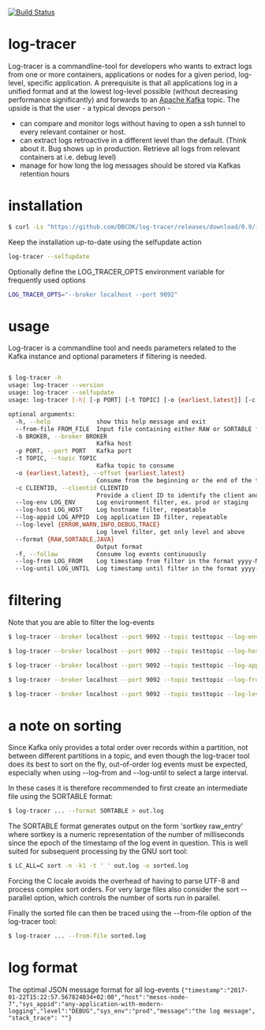 [![Build Status](https://travis-ci.org/DBCDK/log-tracer.svg?branch=master)](https://travis-ci.org/DBCDK/log-tracer)
# log-tracer
Log-tracer is a commandline-tool for developers who wants to extract logs from
one or more containers, applications or nodes for a given period, log-level, 
specific application. A prerequisite is that all applications log in a unified
format and at the lowest log-level possible (without decreasing performance
significantly) and forwards to an [Apache Kafka](https://kafka.apache.org/)
topic. The upside is that the user - a typical devops person -

* can compare and monitor logs without having to open a ssh tunnel to every 
relevant container or host.
* can extract logs retroactive in a different level than the default. (Think
about it. Bug shows up in production. Retrieve all logs from relevant
containers at i.e. debug level)
* manage for how long the log messages should be stored via Kafkas retention
hours


# installation
 
```bash
$ curl -Ls "https://github.com/DBCDK/log-tracer/releases/download/0.9/install.sh" | bash
```

Keep the installation up-to-date using the selfupdate action
```bash
log-tracer --selfupdate
```

Optionally define the LOG_TRACER_OPTS environment variable for frequently used
options
```bash
LOG_TRACER_OPTS="--broker localhost --port 9092"
```

# usage 
Log-tracer is a commandline tool and needs parameters related to the Kafka
instance and optional parameters if filtering is needed. 
```bash

$ log-tracer -h
usage: log-tracer --version
usage: log-tracer --selfupdate
usage: log-tracer [-h] [-p PORT] [-t TOPIC] [-o {earliest,latest}] [-c CLIENTID] [--log-env LOG_ENV] [--log-host LOG_HOST] [--log-appid LOG_APPID] [--log-level {ERROR,WARN,INFO,DEBUG,TRACE}] [--format {RAW,SORTABLE,JAVA}] [-f] [--log-from LOG_FROM] [--log-until LOG_UNTIL] (--from-file FROM_FILE | -b BROKER)

optional arguments:
  -h, --help             show this help message and exit
  --from-file FROM_FILE  Input file containing either RAW or SORTABLE format
  -b BROKER, --broker BROKER
                         Kafka host
  -p PORT, --port PORT   Kafka port
  -t TOPIC, --topic TOPIC
                         Kafka topic to consume
  -o {earliest,latest}, --offset {earliest,latest}
                         Consume from the beginning or the end of the topic
  -c CLIENTID, --clientid CLIENTID
                         Provide a client ID to identify the client and make use of Kafkas built in offset
  --log-env LOG_ENV      Log environment filter, ex. prod or staging
  --log-host LOG_HOST    Log hostname filter, repeatable
  --log-appid LOG_APPID  Log application ID filter, repeatable
  --log-level {ERROR,WARN,INFO,DEBUG,TRACE}
                         Log level filter, get only level and above
  --format {RAW,SORTABLE,JAVA}
                         Output format
  -f, --follow           Consume log events continuously
  --log-from LOG_FROM    Log timestamp from filter in the format yyyy-MM-dd'T'HH:mm i.e. 2017-01-22T13:22
  --log-until LOG_UNTIL  Log timestamp until filter in the format yyyy-MM-dd'T'HH:mm i.e. 2017-01-22T13:22
```

# filtering
Note that you are able to filter the log-events
```bash
$ log-tracer --broker localhost --port 9092 --topic testtopic --log-env dev

$ log-tracer --broker localhost --port 9092 --topic testtopic --log-host mesos-node-1 --log-host mesos-node-2

$ log-tracer --broker localhost --port 9092 --topic testtopic --log-appid dashing-database --log-appid dashing-webapp

$ log-tracer --broker localhost --port 9092 --topic testtopic --log-from 2017-01-06T15:05 --log-until 2017-01-06T15:06

$ log-tracer --broker localhost --port 9092 --topic testtopic --log-level ERROR
```

# a note on sorting

Since Kafka only provides a total order over records within a partition, not
between different partitions in a topic, and even though the log-tracer tool
does its best to sort on the fly, out-of-order log events must be expected,
especially when using --log-from and --log-until to select a large interval.

In these cases it is therefore recommended to first create an intermediate
file using the SORTABLE format:

```bash
$ log-tracer ... --format SORTABLE > out.log
```

The SORTABLE format generates output on the form 'sortkey raw_entry' where
sortkey is a numeric representation of the number of milliseconds since the
epoch of the timestamp of the log event in question. This is well suited for
subsequent processing by the GNU sort tool:

```bash
$ LC_ALL=C sort -n -k1 -t ' ' out.log -o sorted.log
```

Forcing the C locale avoids the overhead of having to parse UTF-8 and process
complex sort orders. For very large files also consider the sort --parallel
option, which controls the number of sorts run in parallel.

Finally the sorted file can then be traced using the --from-file option of the
log-tracer tool:

```bash
$ log-tracer ... --from-file sorted.log
```

# log format
The optimal JSON message format for all log-events
`{"timestamp":"2017-01-22T15:22:57.567824034+02:00","host":"mesos-node-7","sys_appid":"any-application-with-modern-logging","level":"DEBUG","sys_env":"prod","message":"the log message", "stack_trace": ""}`
